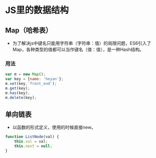 # JS里的数据结构

## Map（哈希表）

- 为了解决js中键名只能用字符串（字符串：值）的局限问题，ES6引入了Map，各种类型的值都可以当作键名（值：值），是一种Hash结构。

### 用法

```javascript
var m = new Map();
var key = {name: 'heyan'};
m.set(key,'front_end');
m.get(key);
m.has(key);
m.delete(key);
```

## 单向链表

- 以函数的形式定义，使用的时候直接new。

```javascript
function ListNode(val) {
    this.val = val;
    this.next = null;
}
```
